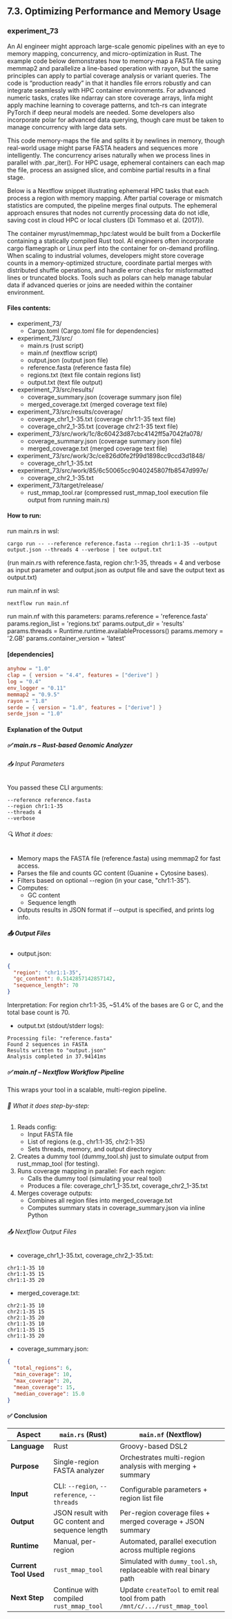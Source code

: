 ## 7.3. Optimizing Performance and Memory Usage

### experiment_73

An AI engineer might approach large-scale genomic pipelines with an eye to memory mapping, concurrency, and micro-optimization in Rust. The example code below demonstrates how to memory-map a FASTA file using memmap2 and parallelize a line-based operation with rayon, but the same principles can apply to partial coverage analysis or variant queries. The code is “production ready” in that it handles file errors robustly and can integrate seamlessly with HPC container environments. For advanced numeric tasks, crates like ndarray can store coverage arrays, linfa might apply machine learning to coverage patterns, and tch-rs can integrate PyTorch if deep neural models are needed. Some developers also incorporate polar for advanced data querying, though care must be taken to manage concurrency with large data sets.

This code memory-maps the file and splits it by newlines in memory, though real-world usage might parse FASTA headers and sequences more intelligently. The concurrency arises naturally when we process lines in parallel with .par_iter(). For HPC usage, ephemeral containers can each map the file, process an assigned slice, and combine partial results in a final stage.

Below is a Nextflow snippet illustrating ephemeral HPC tasks that each process a region with memory mapping. After partial coverage or mismatch statistics are computed, the pipeline merges final outputs. The ephemeral approach ensures that nodes not currently processing data do not idle, saving cost in cloud HPC or local clusters (Di Tommaso et al. (2017)).

The container myrust/memmap_hpc:latest would be built from a Dockerfile containing a statically compiled Rust tool. AI engineers often incorporate cargo flamegraph or Linux perf into the container for on-demand profiling. When scaling to industrial volumes, developers might store coverage counts in a memory-optimized structure, coordinate partial merges with distributed shuffle operations, and handle error checks for misformatted lines or truncated blocks. Tools such as polars can help manage tabular data if advanced queries or joins are needed within the container environment.

#### Files contents:
* experiment_73/
  * Cargo.toml (Cargo.toml file for dependencies)
* experiment_73/src/
  * main.rs (rust script)
  * main.nf (nextflow script)
  * output.json (output json file)
  * reference.fasta (reference fasta file)
  * regions.txt (text file contain regions list)
  * output.txt (text file output)
* experiment_73/src/results/
  * coverage_summary.json (coverage summary json file)
  * merged_coverage.txt (merged coverage text file)
* experiment_73/src/results/coverage/
  * coverage_chr1_1-35.txt (coverage chr1:1-35 text file)
  * coverage_chr2_1-35.txt (coverage chr2:1-35 text file)
* experiment_73/src/work/1c/8c60423d87cbc4142ff5a7042fa078/
  * coverage_summary.json (coverage summary json file)
  * merged_coverage.txt (merged coverage text file)
* experiment_73/src/work/3c/ce826d0fe2f99d1898cc9ccd3d1848/
  * coverage_chr1_1-35.txt
* experiment_73/src/work/85/6c50065cc9040245807fb8547d997e/
  * coverage_chr2_1-35.txt
* experiment_73/target/release/
  * rust_mmap_tool.rar (compressed rust_mmap_tool execution file output from running main.rs)

#### How to run:

run main.rs in wsl:

```wsl
cargo run -- --reference reference.fasta --region chr1:1-35 --output output.json --threads 4 --verbose | tee output.txt
```

(run main.rs with reference.fasta, region chr:1-35, threads = 4 and verbose as input parameter and output.json as output file and save the output text as output.txt)

run main.nf in wsl:

```wsl
nextflow run main.nf
```

run main.nf with this parameters:
params.reference = 'reference.fasta'
params.region_list = 'regions.txt'
params.output_dir = 'results'
params.threads = Runtime.runtime.availableProcessors()
params.memory = '2.GB'
params.container_version = 'latest'

#### [dependencies]

```toml
anyhow = "1.0"
clap = { version = "4.4", features = ["derive"] }
log = "0.4"
env_logger = "0.11"
memmap2 = "0.9.5"
rayon = "1.8"
serde = { version = "1.0", features = ["derive"] }
serde_json = "1.0"
```

#### Explanation of the Output
##### ✅ main.rs – Rust-based Genomic Analyzer
###### 📥 Input Parameters
You passed these CLI arguments:

```wsl
--reference reference.fasta 
--region chr1:1-35 
--threads 4 
--verbose
```

###### 🔍 What it does:
* Memory maps the FASTA file (reference.fasta) using memmap2 for fast access.
* Parses the file and counts GC content (Guanine + Cytosine bases).
* Filters based on optional --region (in your case, "chr1:1-35").
* Computes:
  * GC content
  * Sequence length
* Outputs results in JSON format if --output is specified, and prints log info.

##### 📤 Output Files
* output.json:

```json
{
  "region": "chr1:1-35",
  "gc_content": 0.5142857142857142,
  "sequence_length": 70
}
```

Interpretation: For region chr1:1-35, ~51.4% of the bases are G or C, and the total base count is 70.

* output.txt (stdout/stderr logs):

```text
Processing file: "reference.fasta"
Found 2 sequences in FASTA
Results written to "output.json"
Analysis completed in 37.94141ms
```

##### ✅ main.nf – Nextflow Workflow Pipeline
This wraps your tool in a scalable, multi-region pipeline.

###### 🧾 What it does step-by-step:
1. Reads config:
   * Input FASTA file
   * List of regions (e.g., chr1:1-35, chr2:1-35)
   * Sets threads, memory, and output directory
2. Creates a dummy tool (dummy_tool.sh) just to simulate output from rust_mmap_tool (for testing).
3. Runs coverage mapping in parallel: For each region:
   * Calls the dummy tool (simulating your real tool)
   * Produces a file: coverage_chr1_1-35.txt, coverage_chr2_1-35.txt
4. Merges coverage outputs:
   * Combines all region files into merged_coverage.txt
   * Computes summary stats in coverage_summary.json via inline Python

###### 📤 Nextflow Output Files
* coverage_chr1_1-35.txt, coverage_chr2_1-35.txt:

```text
chr1:1-35 10
chr1:1-35 15
chr1:1-35 20
```

* merged_coverage.txt:

```text
chr2:1-35 10
chr2:1-35 15
chr2:1-35 20
chr1:1-35 10
chr1:1-35 15
chr1:1-35 20
```

* coverage_summary.json:

```json
{
  "total_regions": 6,
  "min_coverage": 10,
  "max_coverage": 20,
  "mean_coverage": 15,
  "median_coverage": 15.0
}
```

#### ✅ Conclusion

| Aspect             | `main.rs` (Rust)                                      | `main.nf` (Nextflow)                                                                |
|--------------------|--------------------------------------------------------|--------------------------------------------------------------------------------------|
| **Language**        | Rust                                                  | Groovy-based DSL2                                                                   |
| **Purpose**         | Single-region FASTA analyzer                         | Orchestrates multi-region analysis with merging + summary                           |
| **Input**           | CLI: `--region`, `--reference`, `--threads`          | Configurable parameters + region list file                                          |
| **Output**          | JSON result with GC content and sequence length       | Per-region coverage files + merged coverage + JSON summary                          |
| **Runtime**         | Manual, per-region                                    | Automated, parallel execution across multiple regions                               |
| **Current Tool Used** | `rust_mmap_tool`                                   | Simulated with `dummy_tool.sh`, replaceable with real binary path                   |
| **Next Step**       | Continue with compiled `rust_mmap_tool`              | Update `createTool` to emit real tool from path `/mnt/c/.../rust_mmap_tool`         |
